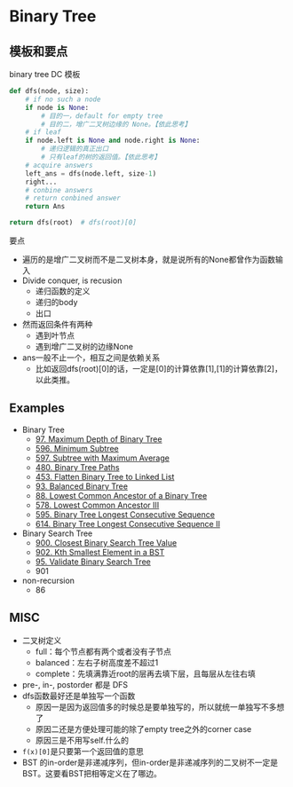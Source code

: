 # Binary Tree

## 模板和要点
binary tree DC 模板
```python
def dfs(node, size):
    # if no such a node
    if node is None:
        # 目的一，default for empty tree
        # 目的二，增广二叉树边缘的 None。【依此思考】
    # if leaf
    if node.left is None and node.right is None:
        # 递归逻辑的真正出口
        # 只有leaf的树的返回值。【依此思考】
    # acquire answers
    left_ans = dfs(node.left, size-1)
    right...
    # conbine answers
    # return conbined answer
    return Ans

return dfs(root)  # dfs(root)[0]
```
要点
- 遍历的是增广二叉树而不是二叉树本身，就是说所有的None都曾作为函数输入
- Divide conquer, is recusion
    - 递归函数的定义
    - 递归的body
    - 出口
- 然而返回条件有两种
    - 遇到叶节点
    - 遇到增广二叉树的边缘None
- ans一般不止一个，相互之间是依赖关系
    - 比如返回dfs(root)[0]的话，一定是[0]的计算依靠[1],[1]的计算依靠[2]，以此类推。

## Examples

- Binary Tree
    - [97. Maximum Depth of Binary Tree](lint97.md)
    - [596. Minimum Subtree](lint596.md)
    - [597. Subtree with Maximum Average](lint597.md)
    - [480. Binary Tree Paths](lint480.md)
    - [453. Flatten Binary Tree to Linked List](lint453.md)
    - [93. Balanced Binary Tree](lint93.md)
    - [88. Lowest Common Ancestor of a Binary Tree](lint88.md)
    - [578. Lowest Common Ancestor III](lint578.md)
    - [595. Binary Tree Longest Consecutive Sequence](lint595.md)
    - [614. Binary Tree Longest Consecutive Sequence II](lint614.md)
- Binary Search Tree
    - [900. Closest Binary Search Tree Value](lint900.md)
    - [902. Kth Smallest Element in a BST](lint902.md)
    - [95. Validate Binary Search Tree](lint95.md)
    - 901
- non-recursion
    - 86


## MISC
- 二叉树定义
    - full：每个节点都有两个或者没有子节点
    - balanced：左右子树高度差不超过1
    - complete：先填满靠近root的层再去填下层，且每层从左往右填
- pre-, in-, postorder 都是 DFS
- dfs函数最好还是单独写一个函数
    - 原因一是因为返回值多的时候总是要单独写的，所以就统一单独写不多想了
    - 原因二还是方便处理可能的除了empty tree之外的corner case
    - 原因三是不用写self.什么的
- ```f(x)[0]```是只要第一个返回值的意思
- BST 的in-order是非递减序列，但in-order是非递减序列的二叉树不一定是BST。这要看BST把相等定义在了哪边。